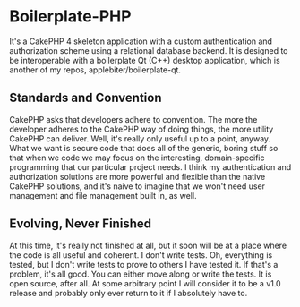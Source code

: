 # Boilerplate-PHP

It's a CakePHP 4 skeleton application with a custom authentication and 
authorization scheme using a relational database backend. It is designed
to be interoperable with a boilerplate Qt (C++) desktop application, which
is another of my repos, applebiter/boilerplate-qt.

## Standards and Convention

CakePHP asks that developers adhere to convention. The more the developer
adheres to the CakePHP way of doing things, the more utility CakePHP can
deliver. Well, it's really only useful up to a point, anyway. What we want
is secure code that does all of the generic, boring stuff so that when we
code we may focus on the interesting, domain-specific programming that our
particular project needs. I think my authentication and authorization
solutions are more powerful and flexible than the native CakePHP solutions,
and it's naive to imagine that we won't need user management and file
management built in, as well.

## Evolving, Never Finished

At this time, it's really not finished at all, but it soon will be at a place
where the code is all useful and coherent. I don't write tests. Oh, everything
is tested, but I don't write tests to prove to others I have tested it. If
that's a problem, it's all good. You can either move along or write the tests.
It is open source, after all. At some arbitrary point I will consider it to be
a v1.0 release and probably only ever return to it if I absolutely have to.
